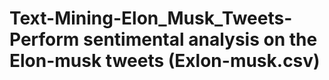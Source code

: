 # Text-Mining-Elon_Musk_Tweets-Perform sentimental analysis on the Elon-musk tweets (Exlon-musk.csv)

 
